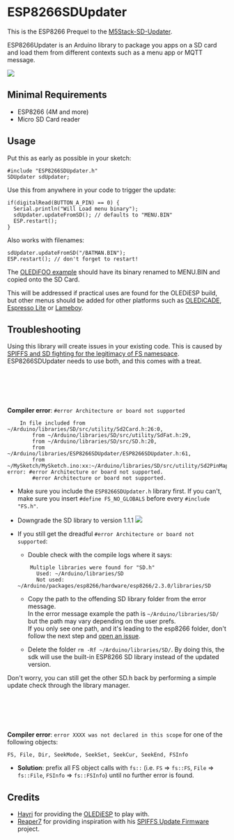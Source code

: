 # ESP8266SDUpdater
This is the ESP8266 Prequel to the [M5Stack-SD-Updater](https://github.com/tobozo/M5Stack-SD-Updater).

ESP8266Updater is an Arduino library to package you apps on a SD card and load them from different contexts such as a menu app or MQTT message.


<img src="https://github.com/tobozo/ESP8266SDUpdater/raw/master/examples/OLEDiFOO/OLEDiESP.jpg">



Minimal Requirements
--------------------
- ESP8266 (4M and more)
- Micro SD Card reader

Usage
-----
Put this as early as possible in your sketch:

    #include "ESP8266SDUpdater.h"
    SDUpdater sdUpdater;

Use this from anywhere in your code to trigger the update:

    if(digitalRead(BUTTON_A_PIN) == 0) {
      Serial.println("Will Load menu binary");
      sdUpdater.updateFromSD(); // defaults to "MENU.BIN"
      ESP.restart();
    }

Also works with filenames:

    sdUpdater.updateFromSD("/BATMAN.BIN");
    ESP.restart(); // don't forget to restart!

The [OLEDiFOO example](https://github.com/tobozo/ESP8266SDUpdater/tree/master/examples/OLEDiFOO) should have its binary renamed to MENU.BIN and copied onto the SD Card.

This will be addressed if practical uses are found for the OLEDiESP build, but other menus should be added for other platforms such as [OLEDiCADE](https://www.tindie.com/products/PhoenixCNC/oledicade-tiny-pac-man-game-console/), [Espresso Lite](http://www.espressolite.com/) or [Lameboy](https://www.tindie.com/products/davedarko/lameboy-esp8266-handheld/?pt=ac_prod_search).

Troubleshooting
---------------
Using this library will create issues in your existing code. This is caused by [SPIFFS and SD fighting for the legitimacy of FS namespace](https://github.com/esp8266/Arduino/issues/2281). ESP8266SDUpdater needs to use both, and this comes with a treat.

<br><br><br><br>

**Compiler error**: `#error Architecture or board not supported`


```
    In file included from ~/Arduino/libraries/SD/src/utility/Sd2Card.h:26:0,
        from ~/Arduino/libraries/SD/src/utility/SdFat.h:29,
        from ~/Arduino/libraries/SD/src/SD.h:20,
        from ~/Arduino/libraries/ESP8266SDUpdater/ESP8266SDUpdater.h:61,
        from ~/MySketch/MySketch.ino:xx:~/Arduino/libraries/SD/src/utility/Sd2PinMap.h:510:2: error: #error Architecture or board not supported.
        #error Architecture or board not supported.
```

  - Make sure you include the `ESP8266SDUpdater.h` library first. If you can't, make sure you insert `#define FS_NO_GLOBALS` before every `#include "FS.h"`. 

  - Downgrade the SD library to version 1.1.1
    <img src=https://raw.githubusercontent.com/wiki/tobozo/ESP8266SDUpdater/img/library-manager.jpg>

  - If you still get the dreadful `#error Architecture or board not supported`:

    - Double check with the compile logs where it says: 
    ```
        Multiple libraries were found for "SD.h"
          Used: ~/Arduino/libraries/SD
          Not used: ~/Arduino/packages/esp8266/hardware/esp8266/2.3.0/libraries/SD
    ```
    
    - Copy the path to the offending SD library folder from the error message.<br>In the error message example the path is `~/Arduino/libraries/SD/` but the path may vary depending on the user prefs.<br>
    If you only see one path, and it's leading to the esp8266 folder, don't follow the next step and [open an issue](https://github.com/tobozo/ESP8266SDUpdater/issues/new).
    
    - Delete the folder `rm -Rf ~/Arduino/libraries/SD/`. By doing this, the sdk will use the built-in ESP8266 SD library instead of the updated version.

  Don't worry, you can still get the other SD.h back by performing a simple update check through the library manager.


<br><br><br><br>

**Compiler error**: `error XXXX was not declared in this scope` for one of the following objects:

  `FS, File, Dir, SeekMode, SeekSet, SeekCur, SeekEnd, FSInfo`

  - **Solution**: prefix all FS object calls with `fs::` (i.e. `FS` => `fs::FS`, `File` => `fs::File`, `FSInfo` => `fs::FSInfo`) until no further error is found.


Credits
-------
- [Hayri](https://www.tindie.com/stores/PhoenixCNC/) for providing the [OLEDiESP](https://www.tindie.com/products/PhoenixCNC/olediesp-a-tiny-cube-with-esp07--esp12--oled-iot/) to play with.
- [Reaper7](https://github.com/reaper7/) for providing inspiration with his [SPIFFS Update Firmware](https://github.com/reaper7/ESP8266SPIFFSUpdateFirmware) project.



